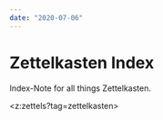```yaml
---
date: "2020-07-06"
---
```


# Zettelkasten Index

Index-Note for all things Zettelkasten.

<z:zettels?tag=zettelkasten>
